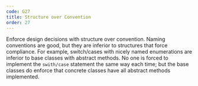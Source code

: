 ```yaml
---
code: G27
title: Structure over Convention
order: 27
---
```

Enforce design decisions with structure over convention.
Naming conventions are good, but they are inferior to structures that force compliance.
For example, switch/cases with nicely named enumerations are inferior to base classes with abstract methods.
No one is forced to implement the `swith/case` statement the same way each time; but the base classes do enforce that concrete classes have all abstract methods implemented.